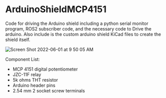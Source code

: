 # ArduinoShieldMCP4151
Code for driving the Arduino shield including a python serial monitor program, ROS2 subscriber code, and the necessary code to Drive the arduino.  Also include is the custom arduino shield KiCad files to create the shield itself.

![Screen Shot 2022-06-01 at 9 50 05 AM](https://user-images.githubusercontent.com/46609177/171434271-11ab429c-dc8f-47d8-8031-af3664768c89.png)

Component List:
  - MCP 4151 digital potentiometer
  - JZC-11F relay
  - 5k ohms THT resistor
  - Arduino header pins
  - 2.54 mm 2 socket screw terminals
